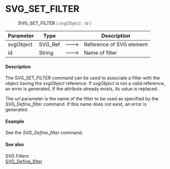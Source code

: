 # SVG_SET_FILTER

>**SVG_SET_FILTER** ( *svgObject* ; *id* )

| Parameter | Type |  | Description |
| --- | --- | --- | --- |
| svgObject | SVG_Ref | &#x1F852; | Reference of SVG element |
| id | String | &#x1F852; | Name of filter |



#### Description 

The SVG\_SET\_FILTER command can be used to associate a filter with the object having the *svgObject* reference. If *svgObject* is not a valid reference, an error is generated. If the attribute already exists, its value is replaced.

The *url* parameter is the name of the filter to be used as specified by the *SVG\_Define\_filter* command. If this name does not exist, an error is generated.

#### Example 

See the *SVG\_Define\_filter* command.

#### See also 

*SVG Filters*  
[SVG\_Define\_filter](SVG%5FDefine%5Ffilter.md)  